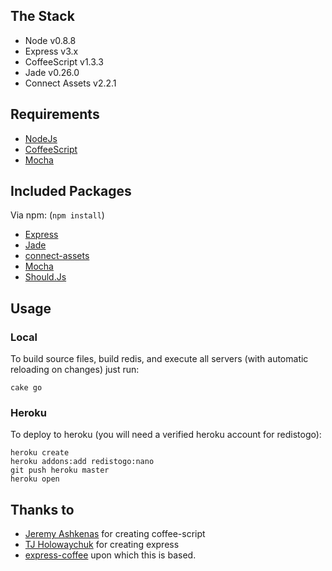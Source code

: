 ## The Stack

* Node v0.8.8
* Express v3.x
* CoffeeScript v1.3.3
* Jade v0.26.0
* Connect Assets v2.2.1

## Requirements

* [NodeJs](http://nodejs.org)
* [CoffeeScript](http://coffeescript.org)
* [Mocha](http://visionmedia.github.com/mocha/)

## Included Packages

Via npm: (`npm install`)
* [Express](http://expressjs.com)
* [Jade](http://jade-lang.com/)
* [connect-assets](http://github.com/TrevorBurnham/connect-assets)
* [Mocha](http://visionmedia.github.com/mocha/)
* [Should.Js](https://github.com/visionmedia/should.js/)

## Usage

### Local

To build source files, build redis, and execute all servers (with automatic reloading on changes) just run:

    cake go

### Heroku

To deploy to heroku (you will need a verified heroku account for redistogo):

    heroku create
    heroku addons:add redistogo:nano
    git push heroku master
    heroku open

## Thanks to

* [Jeremy Ashkenas](https://github.com/jashkenas) for creating coffee-script
* [TJ Holowaychuk](https://github.com/visionmedia) for creating express
* [express-coffee](https://github.com/twilson63/express-coffee) upon which this is based.
